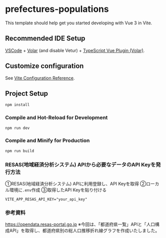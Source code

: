 # prefectures-populations

This template should help get you started developing with Vue 3 in Vite.

## Recommended IDE Setup

[VSCode](https://code.visualstudio.com/) + [Volar](https://marketplace.visualstudio.com/items?itemName=Vue.volar) (and disable Vetur) + [TypeScript Vue Plugin (Volar)](https://marketplace.visualstudio.com/items?itemName=Vue.vscode-typescript-vue-plugin).

## Customize configuration

See [Vite Configuration Reference](https://vitejs.dev/config/).

## Project Setup

```sh
npm install
```

### Compile and Hot-Reload for Development

```sh
npm run dev
```

### Compile and Minify for Production

```sh
npm run build
```

### RESAS(地域経済分析システム) APIから必要なデータのAPI Keyを発行方法
①RESAS(地域経済分析システム) APIに利用登録し、API Keyを取得
②ローカル環境に`.env`作成
③取得したAPI Keyを貼り付ける
```
VITE_APP_RESAS_API_KEY="your_api_key"
```

### 参考資料
https://opendata.resas-portal.go.jp
※今回は、「都道府県一覧」APIと「人口構成API」を取得し、都道府県別の総人口推移折れ線グラフを作成いたしました。
